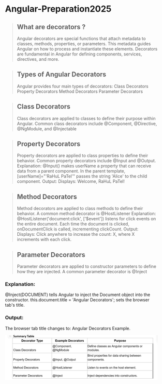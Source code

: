 # Angular-Preparation2025



>  ## What are decorators ?
> Angular decorators are special functions that attach metadata to classes, methods, properties, or parameters. This metadata guides Angular on how to process and instantiate these elements. Decorators are fundamental in Angular for defining components, services, directives, and more.

>  ## Types of Angular Decorators
> Angular provides four main types of decorators:
> Class Decorators
> Property Decorators
> Method Decorators
> Parameter Decorators

>  ## Class Decorators
> Class decorators are applied to classes to define their purpose within Angular. Common class decorators include @Component, @Directive, @NgModule, and @Injectable

>  ## Property Decorators
> Property decorators are applied to class properties to define their behavior. Common property decorators include @Input and @Output.
Explanation:
@Input() makes userName a property that can receive data from a parent component.
In the parent template, [userName]="'RaHuL PaTel'" passes the string 'Alice' to the child component.
Output:
Displays: Welcome, RaHuL PaTel!


>  ## Method Decorators
> Method decorators are applied to class methods to define their behavior. A common method decorator is @HostListener
Explanation:
@HostListener('document:click', ['$event']) listens for click events on the entire document.
Each time the document is clicked, onDocumentClick is called, incrementing clickCount.
Output:
Displays: Click anywhere to increase the count: X, where X increments with each click.

>  ## Parameter Decorators
> Parameter decorators are applied to constructor parameters to define how they are injected. 
A common parameter decorator is @Inject
### Explanation:
@Inject(DOCUMENT) tells Angular to inject the Document object into the constructor.
this.document.title = 'Angular Decorators'; sets the browser tab's title.
### Output:
The browser tab title changes to: Angular Decorators Example.

![alt text](image.png)
